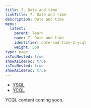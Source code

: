 ```yaml
---
title: 7. Date and time
linkTitle: 7. Date and time
description: Date and time
menu:
  latest:
    parent: learn
    name: 7. Date and time
    identifier: date-and-time-2-ycql
    weight: 569
type: page
isTocNested: true
showAsideToc: true
isTocNested: true
showAsideToc: true
---
```


<ul class="nav nav-tabs-alt nav-tabs-yb">

  <li >
    <a href="/latest/develop/learn/date-and-time-ysql" class="nav-link">
      <i class="icon-postgres" aria-hidden="true"></i>
      YSQL
    </a>
  </li>

  <li >
    <a href="/latest/develop/learn/date-and-time-ycql" class="nav-link active">
      <i class="icon-cassandra" aria-hidden="true"></i>
      YCQL
    </a>
  </li>

</ul>

YCQL content coming soon.
